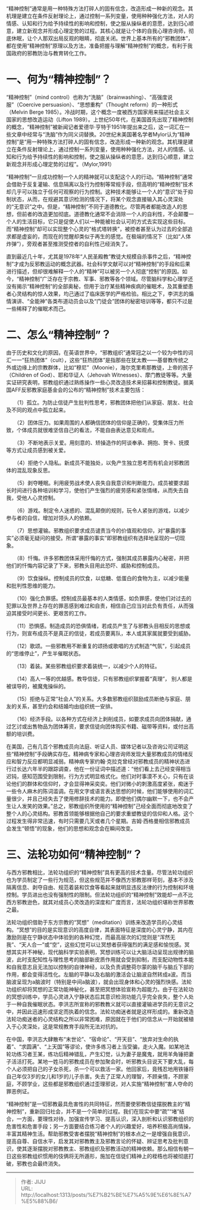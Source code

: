 # 


“精神控制”通常是用一种特殊方法打碎人的固有信念，改造形成一种新的观念。其机理是建立在条件反射理论上，通过控制一系列变量，使用种种强化方法，对人的情感、认知和行为给予持续性的影响和控制，使之服从操纵者的意愿，达到归心顺意，建立新观念并形成心理定势的过程。其核心就是让个体的自我心理咨询师，彻底休眠，让个人那双出局反观的眼睛，彻底关闭。世界上基本所有的“邪教团体”，都在使用“精神控制”原理以及方法，准备把握与理解“精神控制”的概念，有利于我国政府的邪教防治与教育转化工作。
# **一、何为“精神控制”？**

“精神控制”（mind control）也称为“洗脑”（brainwashing）、“高强度说服”（Coercive persuasion）、“思想重构”（Thought reform）的一种形式（Melvin Berge 1985）。冷战时期，这个概念一度被西方国家用来描述社会主义国家的思想改造运动（Lifton 1989）。上世纪50年代，在美国首先出现了精神控制的概念，“精神控制”被新闻记者爱德华·亨特于1951年提出来之后，这一词汇在一些文章中经常与“洗脑”作为同义词替换。20世纪末美国著名学者Mylor认为“精神控制”是“用一种特殊方法打碎人的固有信念，改造形成一种新的观念。其机理是建立在条件反射理论上，通过控制一系列变量，使用种种强化方法，对人的情感、认知和行为给予持续性的影响和控制，使之服从操纵者的意愿，达到归心顺意，建立新观念并形成心理定势的过程”。（Mylor,1991）

“精神控制”一旦成功控制一个人的精神就可以支配这个人的行动。“精神控制”通常会借助于反复灌输、信息隔离以及行为控制等常规手段，但高明的“精神控制”技术却几乎可以独立于任何可观察的行为控制。这种技术能够让一个人的“意识”处于抑制状态，从而，在规避其意识检测的情况下，将某个观念直接输入其心灵深处的“无意识”之中。但是，“精神控制”不同于道德教化。尽管两者都能改造人的思想，但前者的改造更加彻底。道德教化通常不会消除一个人的自利性，不会颠覆一个人的生活目标，它只是促使人们以一种能被社会认可的方式去实现这些目标。而“精神控制”却可以实现整个心灵的“格式塔转换”，被控者甚至认为过去的全部追求都是虚妄的，而现在的觉醒却类似于再生的感觉。在极端的情况下（比如“人体炸弹”），旁观者甚至推测受控者的自利性己经消失了。

直到最近几十年，尤其是1978年“人民圣殿教”教徒大规模自杀事件之后，“精神控制”才成为反邪教运动的概念武器。社会科学文献可以对“精神控制”的手段和后果进行描述，但却很难解释一个人的“精神”可以被另一个人彻底“控制”的原因。如今，“精神控制”广泛存在于宗教、军事、邪教等各个领域。尽管脑科学和心理学还没有揭示“精神控制”的全部奥秘，但用于治疗某些精神疾病的催眠术，及其重塑患者心灵结构的惊人效果，均己通过了临床医学的严格检验。相比之下，李洪志的煽情演讲、“全能神”各类布道动员会以及“门徒会”团体的秘密培训等等，都只不过是一些稀释了的催眠术而己。

# **二、怎么“精神控制”？**

由于历史和文化的原因，在英语世界中，“邪教组织”通常冠之以一个较为中性的词汇一一“狂热团体”（cult），这些“狂热团体”是指那些在犹太教——基督教传统之外或边缘上的宗教群体，比如“穆尼”（Moonie），海尔克里希那教徒，上帝的孩子（Children of God）、耶和华证人（Jehovah Witnesses）、摩门教徒等等。大量实证研究表明，邪教组织通过熟练操作一些心灵改造技术来招募和控制教徒。据美国AFF反邪教家庭基金会的公布的“精神控制”技术主要包括：

　　（1）孤立。为防止信徒产生批判性思考，邪教团体把他们从家庭、朋友、社会及不同的观点中孤立起来。

　　（2）团体压力。如果周围的人都确信团体的信仰是正确的，受集体压力所致，个体成员就很难坚信自己的看法，不能自由表达意见和观点。

　　（3）不断地表示关爱。用刻意的、矫操造作的阿谈奉承、拥抱、贺卡、抚摸等方式让成员感到被关爱。

　　（4）拒绝个人隐私。新成员不能独处，以免产生独立思考而有机会对邪教团体的混乱现象反思。

　　（5）剥夺睡眠。利用疲劳战术使人丧失自我意识和判断能力。成员被要求超长时间进行各种培训和学习，使他们产生强烈的疲劳感和紧张情绪，从而失去自我，受他人心灵控制。

　　（6）游戏。制定令人迷惑的、混乱颠倒的规则，玩令人紧张的游戏，以减少参与者的自信，增加对领头人的依赖。

　　（7）思想灌输。邪教组织要求成员谴责当今的价值观和信仰，对“暴露的事实”必须毫无疑问的接受。所谓“暴露的事实”即邪教组织有选择地呈现的一切现象。

　　（8）忏悔。许多邪教团体采用忏悔的方式，强制其成员暴露内心秘密，并把他们的忏悔内容记录了下来，邪教头目用此恐吓、威胁和控制成员。

　　（9）饮食操纵。控制成员的饮食，以低糖、低蛋白的食物为主，以减少能量和批判性思维的能力。

　　（10）强化负罪感。控制成员最基本的人类情感，如负罪感，使他们对过去的犯罪以及世界上存在的罪恶感到难过和自责，相信自己应当对此负有责任，从而强迫其接受时间更长、更艰苦的工作。

　　（11）恐惧感。制造成员的恐俱情绪，若成员产生了与邪教头目相反的思想或行为，则宣布成员不是真正的信徒，若成员要离队，本人或其家属就要受到威胁。

　　（12）歌颂。一些邪教用不断重复的颂扬或歌唱的方式制造“气氛”，引起成员的“思维停止”，产生半催眠状态。

　　（13）着装。某些邪教组织要求着装统一，以减少个人的特征。

　　（14）高人一等的优越感。教导信徒，只有邪教组织掌握着“真理”， 别人都是被误导的，被魔鬼操纵的。

　　（15）拒绝与正常“社会人”的关系。大多数邪教组织鼓励成员断绝与家庭、朋友的关系，甚至约会和结婚均由组织统一安排。

　　（16）经济手段。以各种方式在经济上剥削成员，如要求成员向团体捐献，通过乞讨或出售物品为团体筹资，要求信徒向团体购买书籍、磁带等资料，或付出高额的培训费。

在美国，己有几百个邪教成员向法庭、听证人员、媒体记者以及咨询公司证明这些“精神控制”手段确实存在。精神病专家和心理咨询师发现大量邪教成员的情绪反应和智力反应都明显减弱。精神病专家约翰·克拉克曾经对邪教成员的精神状态进行过长达六年半的跟踪调查，他在一份证词中描述道：“他们看上去己经变得相当迟钝，感知范围受到限制，行为方式明显格式化。他们对时事漠不关心，只有在谈论他们的群体和信仰时，才会显得神采奕奕。他们对微小的刺激高度紧张，痴迷于一些令人麻木的陈词滥调。在用文字或语言表达思想的时候，他们能够使用的词汇量很少，并且己经失去了使用修辞技术的能力。即使他们偶尔幽默一下，也不会产生让人发笑的效果。”总之，邪教组织所使用的“精神控制”己经全面而彻底地改变了整个人的心灵结构。邪教首领能够根据他自己的要求重塑教徒的信仰和人格。这个过程发生得非常迅速，有时只需要几天或者几个星期。吉姆·西格曼相信邪教成员会发生“顿悟”的现象，他们的思想和观念会在瞬间改变。

# **三、法轮功如何“精神控制”？**

与西方邪教相比，法轮功组织的“精神控制”具有更高的技术含量。尽管法轮功组织也为学员制定了一些行为规范，但这些规范并不像西方邪教那样苛刻，基本不涉及隔离信息、剥夺自由、规范着装和饮食等看起来就明显违反法律的行为控制和环境控制。学员进出也没有强制性的限制。但法轮功组织的“精神控制”效能却一点不比西方邪教逊色，就其对成员心灵改造的深度和广度而言，法轮功组织堪称世界邪教之最。

法轮功组织借助于东方宗教的“冥想”（meditation）训练来改造学员的心灵结构。“冥想”的目的是实现意识的高度自律，其表面特征是深度的心灵宁静，其内在激励则是在宁静状态中体验到的各种幻觉，而最高层次的幻觉则是“浑然无我”、“天人合一”或“空”，这些幻觉可以让冥想者获得强烈的满足感和愉悦感。冥想其实并不神秘，现代脑科学实验表明，冥想训练可以让大脑活动呈现出规律的脑波，此时支配知性与理性思考的脑部新皮质作用就会受到抑制，而支配动物性本能和自我意志且无法加以控制的自律神经，以及负责调整荷尔蒙的脑干与脑丘下部的作用，都会变得活性化。左脑的平静以及右脑的激活会让脑波自然转成a波。而当脑波呈现为a脑波时（特别是中间a脑波），就会出现身体和心灵的强烈快感。法轮功组织却将冥想的正常功能神秘化，甚至把冥想体验宣称为超能力。由于在法轮功的冥想训练中，学员心灵进入宁静状态后其意识检测功能几乎完全丧失，整个人处于一种自我催眠状态。李洪志所宣称的邪教教义就可以直接灌输进学员的无意识之中，并因此迅速形成坚定而执着的信念。法轮功痴迷者就是这样形成的。重新改造法轮功痴迷者的心灵结构之所以非常困难，原因就在于他们的信念从一开始就被植入于心灵深处，这是常规教育手段所无法对抗的。

在中国，李洪志大肆散布“末世论”、“宿命论”、“开天目”、“放弃对生命的执着”、“求圆满”、“上天国”等谬论，使许多练习者上当受骗，走火入魔。如某地法轮功练习者王某，练功后精神错乱，产生幻觉，认为妻子是魔鬼，就用羊角锤把妻子活活打死。某地一姓马的邪教成员在参加聚会时，听邪教头目说天下要大乱，每个人必须把自己的子女杀死，杀一个可以救活一家。他回家后，竟残忍地用铁锤将自己年仅3岁的女儿和1岁的儿子杀害。失去了正常人的理智，不顾亲情，不顾家庭，不顾学业，这些都是邪教组织通过歪理邪说，对人实施“精神控制”害人夺命的罪恶例证。

“精神控制”是一切邪教最具危害性的共同特征，然而要使邪教信徒摆脱教主的“精神控制”，重新回归社会，并不是一个简单的过程。我们在现实中要“疏”“堵”结合，一方面，要理性对待，加强宣传学习、提高认识，深入剖析和认识邪教组织的危害性和危害手段；另一方面要结合练习者个人的兴趣爱好，培养积极高尚情操，丰富其精神生活。帮助邪教受害者摆脱“精神控制”的根本点之一是增强自我意识，提高自尊、自信水平，启发其对邪教教主及邪教言论的怀疑、辨证思考及批判意识，使其逐渐摆脱对邪教教主、邪教组织及邪教活动的精神依赖。那么相信有朝一日这些邪教组织惯用的伎俩将无所遁形，施加在信徒们精神上的桎梏也将被彻底打破，邪教也会最终消失。

---

> 作者: JIJU  
> URL: http://localhost:1313/posts/%E7%B2%BE%E7%A5%9E%E6%8E%A7%E5%88%B6/  

